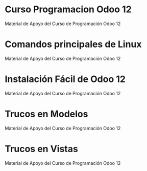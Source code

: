 # Curso Programacion Odoo 12
Material de Apoyo del Curso de Programación Odoo 12

# Comandos principales de Linux
Material de Apoyo del Curso de Programación Odoo 12

# Instalación Fácil de Odoo 12
Material de Apoyo del Curso de Programación Odoo 12

# Trucos en Modelos
Material de Apoyo del Curso de Programación Odoo 12

# Trucos en Vistas
Material de Apoyo del Curso de Programación Odoo 12
